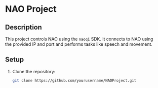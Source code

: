 # NAO Project

## Description
This project controls NAO using the `naoqi` SDK. It connects to NAO using the provided IP and port and performs tasks like speech and movement.

## Setup

1. Clone the repository:
   ```bash
   git clone https://github.com/yourusername/NAOProject.git